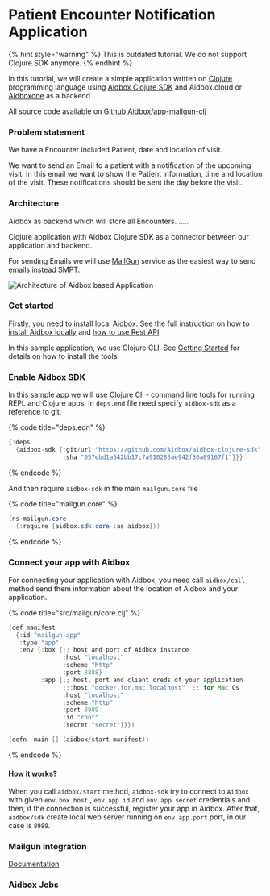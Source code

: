 # Patient Encounter Notification Application

{% hint style="warning" %}
This is outdated tutorial. We do not support Clojure SDK anymore.
{% endhint %}

In this tutorial, we will create a simple application written on [Clojure](https://clojure.org/) programming language using [Aidbox Clojure SDK](https://github.com/Aidbox/aidbox-clojure-sdk) and Aidbox.cloud or [Aidboxone](https://www.health-samurai.io/aidbox) as a backend.

All source code available on [Github Aidbox/app-mailgun-clj](https://github.com/Aidbox/app-mailgun-clj)

### Problem statement

We have a Encounter included Patient, date and location of visit.

We want to send an Email to a patient with a notification of the upcoming visit. In this email we want to show the Patient information, time and location of the visit. These notifications should be sent the day before the visit.

### Architecture

Aidbox as backend which will store all Encounters. .....

Clojure application with Aidbox Clojure SDK as a connector between our application and backend.

For sending Emails we will use [MailGun](https://www.mailgun.com/) service as the easiest way to send emails instead SMPT.

![Architecture of Aidbox based Application](../../../../../.gitbook/assets/untitled-2.png)

### Get started

Firstly, you need to install local Aidbox. See the full instruction on how to [install Aidbox locally](broken-reference) and [how to use Rest API](broken-reference)

In this sample application, we use Clojure CLI. See [Getting Started](https://clojure.org/guides/getting_started) for details on how to install the tools.

### Enable Aidbox SDK

In this sample app we will use Clojure Cli - command line tools for running REPL and Clojure apps. In `deps.end` file need specify `aidbox-sdk` as a reference to git.

{% code title="deps.edn" %}
```java
{:deps 
  {aidbox-sdk {:git/url "https://github.com/Aidbox/aidbox-clojure-sdk" 
               :sha "057ebd1a542bb17c7a910283ae942f56a89167f1"}}}
```
{% endcode %}

And then require `aidbox-sdk` in the main `mailgun.core` file

{% code title="mailgun.core" %}
```java
(ns mailgun.core
  (:require [aidbox.sdk.core :as aidbox]))
```
{% endcode %}

### Connect your app with Aidbox

For connecting your application with Aidbox, you need call `aidbox/call` method send them information about the location of Aidbox and your application.

{% code title="src/mailgun/core.clj" %}
```java
(def manifest
  {:id "mailgun-app"
   :type "app"
   :env {:box {;; host and port of Aidbox instance
               :host "localhost"
               :scheme "http"
               :port 8888}
         :app {;; host, port and client creds of your application
               ;;:host "docker.for.mac.localhost"  ;; for Mac Os
               :host "localhost"
               :scheme "http"
               :port 8989
               :id "root"
               :secret "secret"}}})

(defn -main [] (aidbox/start manifest))
```
{% endcode %}

#### How it works?

When you call `aidbox/start` method, `aidbox-sdk` try to connect to `Aidbox` with given `env.box.host` , `env.app.id` and `env.app.secret` credentials and then, if the connection is successful, register your app in Aidbox. After that, `aidbox/sdk` create local web server running on `env.app.port` port, in our case is `8989`.

### Mailgun integration

[Documentation](https://github.com/Aidbox/documentation/blob/master/tutorials/send-email-message/README.md)

### Aidbox Jobs
